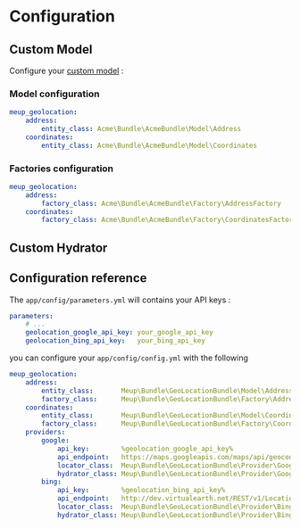 Configuration
=============

Custom Model
------------

Configure your [custom model](custom-model.md) :

### Model configuration

```yaml
meup_geolocation:
    address:
        entity_class: Acme\Bundle\AcmeBundle\Model\Address
    coordinates:
        entity_class: Acme\Bundle\AcmeBundle\Model\Coordinates
```

### Factories configuration

```yaml
meup_geolocation:
    address:
        factory_class: Acme\Bundle\AcmeBundle\Factory\AddressFactory
    coordinates:
        factory_class: Acme\Bundle\AcmeBundle\Factory\CoordinatesFactory
```

Custom Hydrator
---------------



Configuration reference
-----------------------

The `app/config/parameters.yml` will contains your API keys :

```yaml
parameters:
    # ...
    geolocation_google_api_key: your_google_api_key
    geolocation_bing_api_key:   your_bing_api_key
```

you can configure your `app/config/config.yml` with the following

```yaml
meup_geolocation:
    address:
        entity_class:       Meup\Bundle\GeoLocationBundle\Model\Address
        factory_class:      Meup\Bundle\GeoLocationBundle\Factory\AddressFactory
    coordinates:
        entity_class:       Meup\Bundle\GeoLocationBundle\Model\Coordinates
        factory_class:      Meup\Bundle\GeoLocationBundle\Factory\CoordinatesFactory
    providers:
        google:
            api_key:        %geolocation_google_api_key%
            api_endpoint:   https://maps.googleapis.com/maps/api/geocode/json
            locator_class:  Meup\Bundle\GeoLocationBundle\Provider\Google\Locator
            hydrator_class: Meup\Bundle\GeoLocationBundle\Provider\Google\Hydrator
        bing:
            api_key:        %geolocation_bing_api_key%
            api_endpoint:   http://dev.virtualearth.net/REST/v1/Locations/
            locator_class:  Meup\Bundle\GeoLocationBundle\Provider\Bing\Locator
            hydrator_class: Meup\Bundle\GeoLocationBundle\Provider\Bing\Hydrator
```
